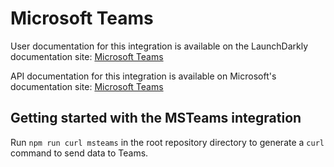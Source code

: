# Microsoft Teams

User documentation for this integration is available on the LaunchDarkly documentation site: [Microsoft Teams](https://launchdarkly.com/docs/integrations/microsoft-teams)

API documentation for this integration is available on Microsoft's documentation site: [Microsoft Teams](https://docs.microsoft.com/en-us/microsoftteams/platform/webhooks-and-connectors/how-to/connectors-using?tabs=cURL)

## Getting started with the MSTeams integration

Run `npm run curl msteams` in the root repository directory to generate a `curl` command to send data to Teams.
